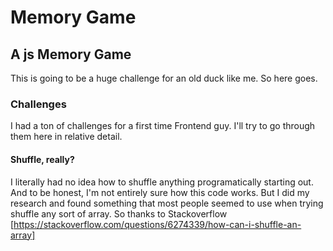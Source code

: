 # Memory Game

## A js Memory Game
This is going to be a huge challenge for an old duck like me. So here goes. 

### Challenges
I had a ton of challenges for a first time Frontend guy. I'll try to go through them here in relative detail.

#### Shuffle, really?
I literally had no idea how to shuffle anything programatically starting out. And to be honest, I'm not entirely sure how this code works. But I did my research and found something that most people seemed to use when trying shuffle any sort of array. So thanks to Stackoverflow [https://stackoverflow.com/questions/6274339/how-can-i-shuffle-an-array]

